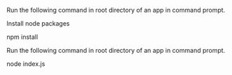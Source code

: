 Run the following command in root directory of an app in command prompt.

Install node packages

npm install

Run the following command in root directory of an app in command prompt.

node index.js
